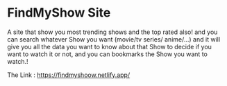 # FindMyShow Site

A site that show you most trending shows and the top rated also! and you can search whatever Show you want (movie/tv series/ anime/...) and it will give you all the data
you want to know about that Show to decide if you want to watch it or not, and you can bookmarks the Show you want
to watch.!

The Link : https://findmyshoow.netlify.app/
